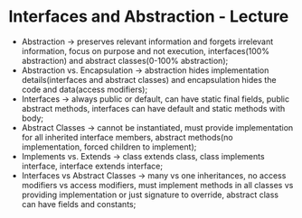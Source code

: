 # Interfaces and Abstraction - Lecture

* Abstraction -> preserves relevant information and forgets irrelevant information, focus on purpose and not execution, interfaces(100% abstraction) and abstract classes(0-100% abstraction);
* Abstraction vs. Encapsulation -> abstraction hides implementation details(interfaces and abstract classes) and encapsulation hides the code and data(access modifiers);
* Interfaces -> always public or default, can have static final fields, public abstract methods, interfaces can have default and static methods with body;
* Abstract Classes -> cannot be instantiated, must provide implementation for all inherited interface members, abstract methods(no implementation, forced children to implement);
* Implements vs. Extends -> class extends class, class implements interface, interface extends interface;
* Interfaces vs Abstract Classes -> many vs one inheritances, no access modifiers vs access modifiers, must implement methods in all classes vs providing implementation or just signature to override, abstract class can have fields and constants;
